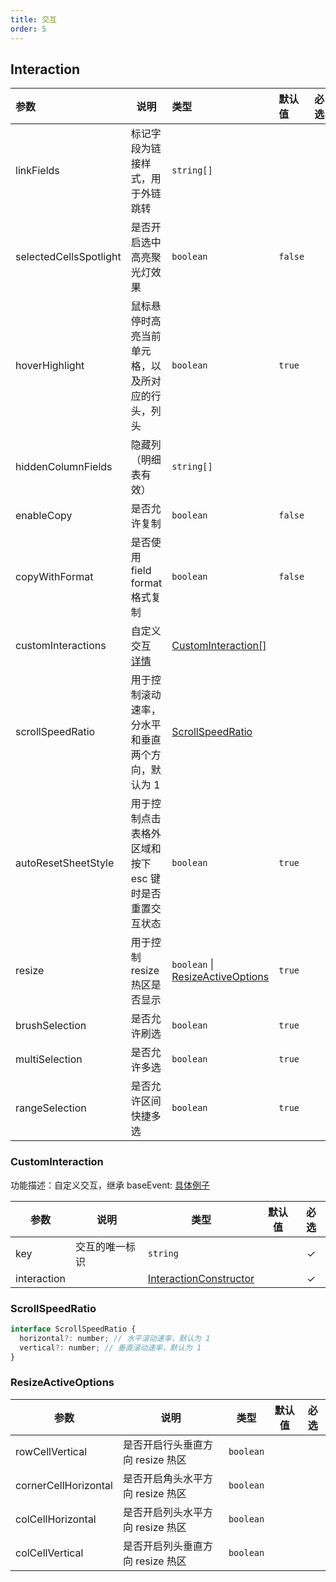 ```yaml
---
title: 交互
order: 5
---
```


## Interaction

| 参数                   | 说明                                                  | 类型                                                                                     | 默认值  | 必选  |
| :--------------------- | ----------------------------------------------------- | :--------------------------------------------------------------------------------------- | :------ | :---: |
| linkFields             | 标记字段为链接样式，用于外链跳转                      | `string[]`                                                                               |         |       |
| selectedCellsSpotlight | 是否开启选中高亮聚光灯效果                            | `boolean`                                                                                | `false` |       |
| hoverHighlight         | 鼠标悬停时高亮当前单元格，以及所对应的行头，列头      | `boolean`                                                                                | `true`  |       |
| hiddenColumnFields     | 隐藏列 （明细表有效）                                 | `string[]`                                                                               |         |       |
| enableCopy             | 是否允许复制                                          | `boolean`                                                                                | `false` |       |
| copyWithFormat         | 是否使用 field format 格式复制                        | `boolean`                                                                                | `false` |       |
| customInteractions     | 自定义交互 [详情](zh/docs/manual/advanced/interaction/custom)                                          | [CustomInteraction[]](#custominteraction)                                                |         |       |
| scrollSpeedRatio       | 用于控制滚动速率，分水平和垂直两个方向，默认为 1      | [ScrollSpeedRatio](/zh/docs/api/general/S2Options#scrollspeedratio)                                |         |       |
| autoResetSheetStyle    | 用于控制点击表格外区域和按下 esc 键时是否重置交互状态 | `boolean`                                                                                | `true`  |       |
| resize                 | 用于控制 resize 热区是否显示                          | `boolean`   \| [ResizeActiveOptions](/zh/docs/api/general/S2Options#resizeactiveoptions) | `true`  |       |
| brushSelection                 | 是否允许刷选                         | `boolean` | `true`  |       |
| multiSelection                 | 是否允许多选                         | `boolean` | `true`  |       |
| rangeSelection                 | 是否允许区间快捷多选                         | `boolean` | `true`  |       |

### CustomInteraction

功能描述：自定义交互，继承 baseEvent:  [具体例子](/zh/docs/manual/advanced/interaction/custom)

| 参数        | 说明           | 类型                                              | 默认值 | 必选  |
| ----------- | -------------- | ------------------------------------------------- | ------ | :---: |
| key         | 交互的唯一标识 | `string`                                          |        |   ✓   |
| interaction |                | [InteractionConstructor](#InteractionConstructor) |        |   ✓   |

### ScrollSpeedRatio

```js
interface ScrollSpeedRatio {
  horizontal?: number; // 水平滚动速率，默认为 1
  vertical?: number; // 垂直滚动速率，默认为 1
}
```

### ResizeActiveOptions

| 参数                 | 说明                             | 类型      | 默认值 | 必选  |
| -------------------- | -------------------------------- | --------- | ------ | :---: |
| rowCellVertical      | 是否开启行头垂直方向 resize 热区 | `boolean` |        |       |
| cornerCellHorizontal | 是否开启角头水平方向 resize 热区 | `boolean` |        |       |
| colCellHorizontal    | 是否开启列头水平方向 resize 热区 | `boolean` |        |       |
| colCellVertical      | 是否开启列头垂直方向 resize 热区 | `boolean` |        |       |
